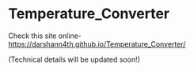 # Temperature_Converter

Check this site online- https://darshann4th.github.io/Temperature_Converter/

(Technical details will be updated soon!)
